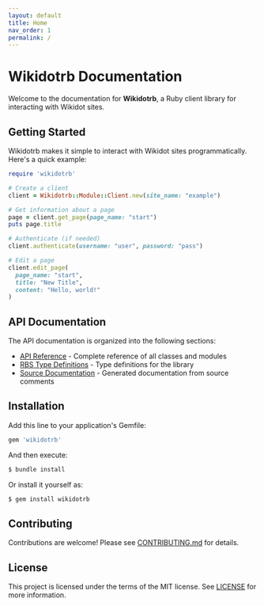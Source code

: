 ```yaml
---
layout: default
title: Home
nav_order: 1
permalink: /
---
```


# Wikidotrb Documentation

Welcome to the documentation for **Wikidotrb**, a Ruby client library for interacting with Wikidot sites.

## Getting Started

Wikidotrb makes it simple to interact with Wikidot sites programmatically. Here's a quick example:

```ruby
require 'wikidotrb'

# Create a client
client = Wikidotrb::Module::Client.new(site_name: "example")

# Get information about a page
page = client.get_page(page_name: "start")
puts page.title

# Authenticate (if needed)
client.authenticate(username: "user", password: "pass")

# Edit a page
client.edit_page(
  page_name: "start",
  title: "New Title",
  content: "Hello, world!"
)
```

## API Documentation

The API documentation is organized into the following sections:

- [API Reference](api) - Complete reference of all classes and modules
- [RBS Type Definitions](api/rbs) - Type definitions for the library
- [Source Documentation](api/yard) - Generated documentation from source comments

## Installation

Add this line to your application's Gemfile:

```ruby
gem 'wikidotrb'
```

And then execute:

```bash
$ bundle install
```

Or install it yourself as:

```bash
$ gem install wikidotrb
```

## Contributing

Contributions are welcome! Please see [CONTRIBUTING.md](https://github.com/username/wikidotrb/blob/main/CONTRIBUTING.md) for details.

## License

This project is licensed under the terms of the MIT license. See [LICENSE](https://github.com/username/wikidotrb/blob/main/LICENSE) for more information.
